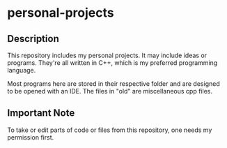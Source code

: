 # personal-projects

## Description
This repository includes my personal projects.
It may include ideas or programs.
They're all written in C++, which is my preferred programming language.

Most programs here are stored in their respective folder and are designed to be opened with an IDE.
The files in "old" are miscellaneous cpp files.

## Important Note
To take or edit parts of code or files from this repository, one needs my permission first.